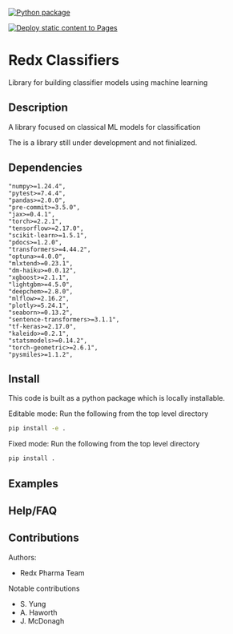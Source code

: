 [![Python package](https://github.com/Redx-Pharma/Redx_classifiers_os/actions/workflows/testing.yaml/badge.svg)](https://github.com/Redx-Pharma/Redx_classifiers_os/actions/workflows/testing.yaml)

[![Deploy static content to Pages](https://github.com/Redx-Pharma/Redx_classifiers_os/actions/workflows/static.yaml/badge.svg)](https://github.com/Redx-Pharma/Redx_classifiers_os/actions/workflows/static.yaml)

# Redx Classifiers

Library for building classifier models using machine learning


## Description

A library focused on classical ML models for classification

The is a library still under development and not finialized.

## Dependencies

    "numpy>=1.24.4",
    "pytest>=7.4.4",
    "pandas>=2.0.0",
    "pre-commit>=3.5.0",
    "jax>=0.4.1",
    "torch>=2.2.1",
    "tensorflow>=2.17.0",
    "scikit-learn>=1.5.1",
    "pdocs>=1.2.0",
    "transformers>=4.44.2",
    "optuna>=4.0.0",
    "mlxtend>=0.23.1",
    "dm-haiku>=0.0.12",
    "xgboost>=2.1.1",
    "lightgbm>=4.5.0",
    "deepchem>=2.8.0",
    "mlflow>=2.16.2",
    "plotly>=5.24.1",
    "seaborn>=0.13.2",
    "sentence-transformers>=3.1.1",
    "tf-keras>=2.17.0",
    "kaleido>=0.2.1",
    "statsmodels>=0.14.2",
    "torch-geometric>=2.6.1",
    "pysmiles>=1.1.2",

## Install

This code is built as a python package which is locally installable.

Editable mode: Run the following from the top level directory
```bash
pip install -e .
```

Fixed mode: Run the following from the top level directory
```bash
pip install .
```

## Examples


## Help/FAQ


## Contributions
Authors:
* Redx Pharma Team

Notable contributions
* S. Yung
* A. Haworth
* J. McDonagh
